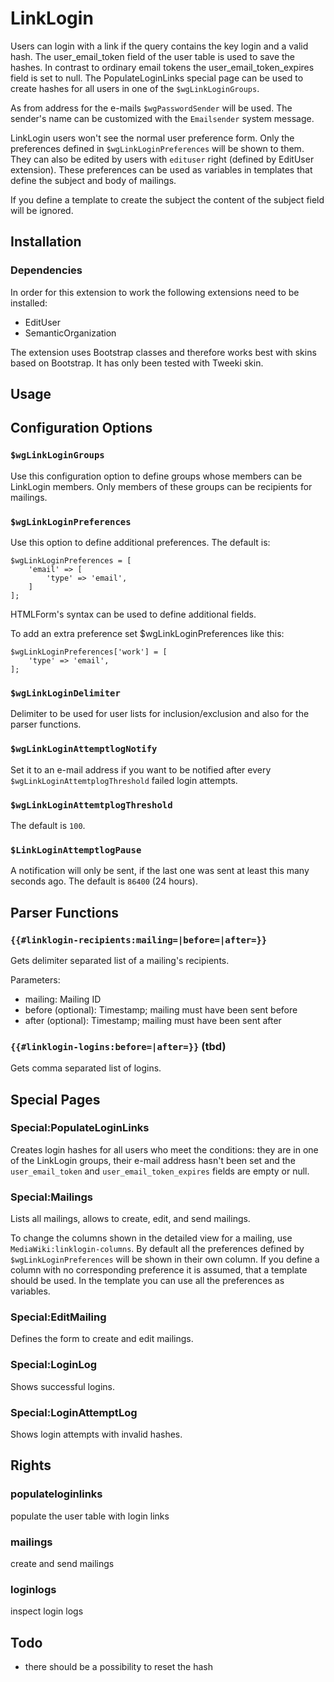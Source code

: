 # LinkLogin

Users can login with a link if the query contains the key login and a valid hash. The user_email_token field of the user table is used to save the hashes. In contrast to ordinary email tokens the user_email_token_expires field is set to null. The PopulateLoginLinks special page can be used to create hashes for all users in one of the `$wgLinkLoginGroups`.

As from address for the e-mails `$wgPasswordSender` will be used. The sender's name can be customized with the `Emailsender` system message.

LinkLogin users won't see the normal user preference form. Only the preferences defined in `$wgLinkLoginPreferences` will be shown to them. They can also be edited by users with `edituser` right (defined by EditUser extension). These preferences can be used as variables in templates that define the subject and body of mailings.

If you define a template to create the subject the content of the subject field will be ignored.


## Installation

### Dependencies

In order for this extension to work the following extensions need to be installed:
* EditUser
* SemanticOrganization

The extension uses Bootstrap classes and therefore works best with skins based on Bootstrap. It has only been tested with Tweeki skin.


## Usage


## Configuration Options

### `$wgLinkLoginGroups`

Use this configuration option to define groups whose members can be LinkLogin members. Only members of these groups can be recipients for mailings.

### `$wgLinkLoginPreferences`

Use this option to define additional preferences. The default is:

```
$wgLinkLoginPreferences = [
	'email' => [
		'type' => 'email',
	]
];
```

HTMLForm's syntax can be used to define additional fields.

To add an extra preference set $wgLinkLoginPreferences like this:
```
$wgLinkLoginPreferences['work'] = [
    'type' => 'email',
];
```

### `$wgLinkLoginDelimiter`

Delimiter to be used for user lists for inclusion/exclusion and also for the parser functions.

### `$wgLinkLoginAttemptlogNotify`

Set it to an e-mail address if you want to be notified after every `$wgLinkLoginAttemtplogThreshold` failed login attempts.

### `$wgLinkLoginAttemtplogThreshold`

The default is `100`.

### `$LinkLoginAttemptlogPause`

A notification will only be sent, if the last one was sent at least this many seconds ago. The default is `86400` (24 hours).


## Parser Functions

### `{{#linklogin-recipients:mailing=|before=|after=}}`

Gets delimiter separated list of a mailing's recipients.

Parameters:
* mailing: Mailing ID
* before (optional): Timestamp; mailing must have been sent before
* after (optional): Timestamp; mailing must have been sent after

### `{{#linklogin-logins:before=|after=}}` (tbd)

Gets comma separated list of logins.


## Special Pages 

### Special:PopulateLoginLinks

Creates login hashes for all users who meet the conditions: they are in one of the LinkLogin groups, their e-mail address hasn't been set and the `user_email_token` and `user_email_token_expires` fields are empty or null. 

### Special:Mailings

Lists all mailings, allows to create, edit, and send mailings.

To change the columns shown in the detailed view for a mailing, use `MediaWiki:linklogin-columns`. By default all the preferences defined by `$wgLinkLoginPreferences` will be shown in their own column. If you define a column with no corresponding preference it is assumed, that a template should be used. In the template you can use all the preferences as variables.

### Special:EditMailing

Defines the form to create and edit mailings.

### Special:LoginLog

Shows successful logins.

### Special:LoginAttemptLog

Shows login attempts with invalid hashes.


## Rights

### populateloginlinks

populate the user table with login links

### mailings

create and send mailings

### loginlogs

inspect login logs


## Todo

* there should be a possibility to reset the hash
